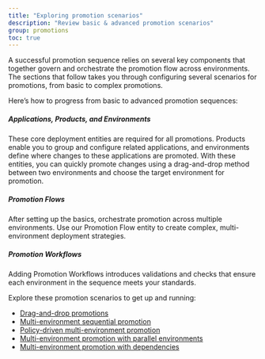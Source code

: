 ```yaml
---
title: "Exploring promotion scenarios"
description: "Review basic & advanced promotion scenarios"
group: promotions
toc: true
---
```




A successful promotion sequence relies on several key components that together govern and orchestrate the promotion flow across environments. The sections that follow takes you through configuring several scenarios for promotions, from basic to complex promotions.


Here’s how to progress from basic to advanced promotion sequences:

##### Applications, Products, and Environments
These core deployment entities are required for all promotions. Products enable you to group and configure related applications, and environments define where changes to these applications are promoted.
With these entities, you can quickly promote changes using a drag-and-drop method between two environments and choose the target environment for promotion.

##### Promotion Flows
After setting up the basics, orchestrate promotion across multiple environments. 
Use our Promotion Flow entity to create complex, multi-environment deployment strategies.

##### Promotion Workflows
Adding Promotion Workflows introduces validations and checks that ensure each environment in the sequence meets your standards.


Explore these promotion scenarios to get up and running:
* [Drag-and-drop promotions]({{site.baseurl}}/docs/promotions/promotion-scenarios/drag-and-drop/)  
* [Multi-environment sequential promotion]({{site.baseurl}}/docs/promotions/promotion-scenarios/multi-env-sequential-flow/)  
* [Policy-driven multi-environment promotion]({{site.baseurl}}/docs/promotions/promotion-scenarios/policy-multi-env-promotion/)  
* [Multi-environment promotion with parallel environments]({{site.baseurl}}/docs/promotions/promotion-scenarios/parallel-multi-env-promotion/)  
* [Multi-environment promotion with dependencies]({{site.baseurl}}/docs/promotions/promotion-scenarios/dependency-multi-env-promotion/)





<!--- ## Related articles add inline to the different topics as needed
[Promotion building blocks]({{site.baseurl}}/docs/promotions/promotion-components/)  
[Promotion sequence]({{site.baseurl}}/docs/promotions/create-promotion-sequence/)  
[Promotion Flow]({{site.baseurl}}/docs/promotions/configuration/promotion-flow/)  
[Promotion Policy]({{site.baseurl}}/docs/promotions/configuration/promotion-policy/)  
[Promotion Workflow]({{site.baseurl}}/docs/promotions/configuration/promotion-workflow/)  
[Trigger promotions]({{site.baseurl}}/docs/promotions/trigger-promotions/)  
[Tracking product releases]({{site.baseurl}}/docs/promotions/product-releases/)  -->